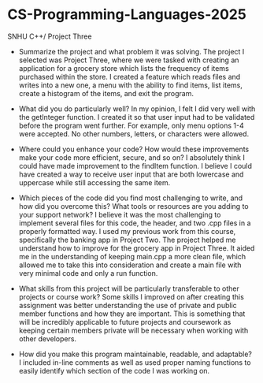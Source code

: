 # CS-Programming-Languages-2025
SNHU C++/ Project Three
* Summarize the project and what problem it was solving.
  The project I selected was Project Three, where we were tasked with creating an application for a grocery store which lists the frequency of items purchased within the store. I created a feature which reads files and writes into a new one, a menu with the ability to find items, list items, create a histogram of the items, and exit the program. 
  
* What did you do particularly well?
  In my opinion, I felt I did very well with the getInteger function. I created it so that user input had to be validated before the program went further. For example, only menu options 1-4 were accepted. No other numbers, letters, or characters were allowed.
  
* Where could you enhance your code? How would these improvements make your code more efficient, secure, and so on?
  I absolutely think I could have made improvement to the findItem function. I believe I could have created a way to receive user input that are both lowercase and uppercase while still accessing the same item.
  
* Which pieces of the code did you find most challenging to write, and how did you overcome this? What tools or resources are you adding to your support network?
  I believe it was the most challenging to implement several files for this code, the header, and two .cpp files in a properly formatted way. I used my previous work from this course, specifically the banking app in Project Two. The project helped me understand how to improve for the grocery app in Project Three. It aided me in the understanding of keeping main.cpp a more clean file, which allowed me to take this into consideration and create a main file with very minimal code and only a run function.
  
* What skills from this project will be particularly transferable to other projects or course work?
  Some skills I improved on after creating this assignment was better understanding the use of private and public member functions and how they are important. This is something that will be incredibly applicable to future projects and coursework as keeping certain members private will be necessary when working with other developers. 
  
* How did you make this program maintainable, readable, and adaptable?
  I included in-line comments as well as used proper naming functions to easily identify which section of the code I was working on.
